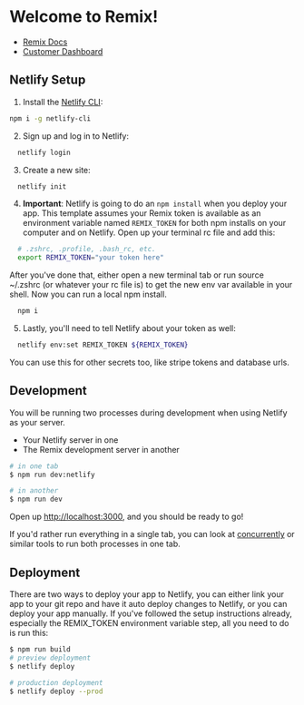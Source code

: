# Welcome to Remix!

- [Remix Docs](https://docs.remix.run)
- [Customer Dashboard](https://remix.run/dashboard)

## Netlify Setup

1. Install the [Netlify CLI](https://www.netlify.com/products/dev/):

```sh
npm i -g netlify-cli
```

2. Sign up and log in to Netlify:

```sh
  netlify login
```

3. Create a new site:

```sh
  netlify init
```

4. **Important**: Netlify is going to do an `npm install` when you deploy your app. This template assumes your Remix token is available as an environment variable named `REMIX_TOKEN` for both npm installs on your computer and on Netlify. Open up your terminal rc file and add this:

```sh
  # .zshrc, .profile, .bash_rc, etc.
  export REMIX_TOKEN="your token here"
```

After you've done that, either open a new terminal tab or run source ~/.zshrc (or whatever your rc file is) to get the new env var available in your shell. Now you can run a local npm install.

```sh
  npm i
```

5. Lastly, you'll need to tell Netlify about your token as well:

```sh
  netlify env:set REMIX_TOKEN ${REMIX_TOKEN}
```

You can use this for other secrets too, like stripe tokens and database urls.

## Development

You will be running two processes during development when using Netlify as your server.

- Your Netlify server in one
- The Remix development server in another

```sh
# in one tab
$ npm run dev:netlify

# in another
$ npm run dev
```

Open up [http://localhost:3000](http://localhost:3000), and you should be ready to go!

If you'd rather run everything in a single tab, you can look at [concurrently](https://npm.im/concurrently) or similar tools to run both processes in one tab.

## Deployment

There are two ways to deploy your app to Netlify, you can either link your app to your git repo and have it auto deploy changes to Netlify, or you can deploy your app manually. If you've followed the setup instructions already, especially the REMIX_TOKEN environment variable step, all you need to do is run this:

```sh
$ npm run build
# preview deployment
$ netlify deploy

# production deployment
$ netlify deploy --prod
```
